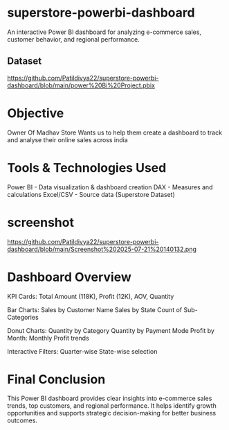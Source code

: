 # superstore-powerbi-dashboard
An interactive Power BI dashboard for analyzing e-commerce sales, customer behavior, and regional performance.

## Dataset 
https://github.com/Patildivya22/superstore-powerbi-dashboard/blob/main/power%20Bi%20Project.pbix

# Objective
Owner Of Madhav Store Wants us to help them create a dashboard to track and analyse their online sales across india 

# Tools & Technologies Used
Power BI	- Data visualization & dashboard creation
DAX	- Measures and calculations
Excel/CSV	- Source data (Superstore Dataset)
# screenshot 
  https://github.com/Patildivya22/superstore-powerbi-dashboard/blob/main/Screenshot%202025-07-21%20140132.png

# Dashboard Overview
KPI Cards: Total Amount (118K), Profit (12K), AOV, Quantity

Bar Charts:
Sales by Customer Name
 Sales by State
Count of Sub-Categories

Donut Charts:
Quantity by Category
Quantity by Payment Mode
Profit by Month: Monthly Profit trends

Interactive Filters:
 Quarter-wise
State-wise selection
# Final Conclusion 
This Power BI dashboard provides clear insights into e-commerce sales trends, top customers, and regional performance. It helps identify growth opportunities and supports strategic decision-making for better business outcomes.

